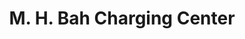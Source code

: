 ---
title: "M. H. Bah Charging Center"
url: /monrovia/m-h-bah-charging-center/
shop: electronics
---